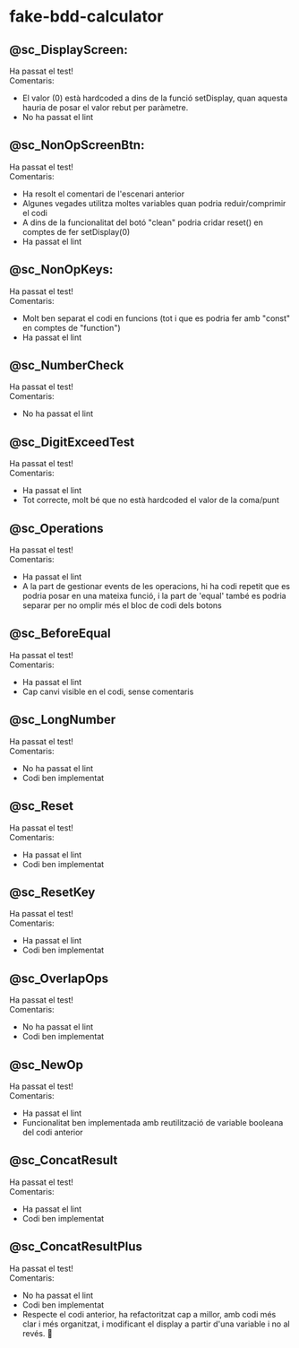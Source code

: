 # fake-bdd-calculator

## @sc_DisplayScreen:   
 Ha passat el test!  
Comentaris: 
* El valor (0) està hardcoded a dins de la funció setDisplay, quan aquesta hauria de posar el valor rebut per paràmetre.
* No ha passat el lint 

## @sc_NonOpScreenBtn:   
 Ha passat el test!  
Comentaris: 
* Ha resolt el comentari de l'escenari anterior
* Algunes vegades utilitza moltes variables quan podria reduir/comprimir el codi
* A dins de la funcionalitat del botó "clean" podria cridar reset() en comptes de fer setDisplay(0)
* Ha passat el lint 

## @sc_NonOpKeys:
Ha passat el test!  
Comentaris:
* Molt ben separat el codi en funcions (tot i que es podria fer amb "const" en comptes de "function")
* Ha passat el lint

## @sc_NumberCheck
Ha passat el test!  
Comentaris:
* No ha passat el lint


## @sc_DigitExceedTest
Ha passat el test!  
Comentaris:
* Ha passat el lint
* Tot correcte, molt bé que no està hardcoded el valor de la coma/punt


## @sc_Operations
Ha passat el test!  
Comentaris:
* Ha passat el lint
* A la part de gestionar events de les operacions, hi ha codi repetit que es podria posar en una mateixa funció, i la part de 'equal' també es podria separar per no omplir més el bloc de codi dels botons


## @sc_BeforeEqual
Ha passat el test!  
Comentaris:
* Ha passat el lint
* Cap canvi visible en el codi, sense comentaris

## @sc_LongNumber
Ha passat el test!  
Comentaris:
* No ha passat el lint
* Codi ben implementat

## @sc_Reset
Ha passat el test!  
Comentaris:
* Ha passat el lint
* Codi ben implementat

## @sc_ResetKey
Ha passat el test!  
Comentaris:
* Ha passat el lint
* Codi ben implementat


## @sc_OverlapOps
Ha passat el test!  
Comentaris:
* No ha passat el lint
* Codi ben implementat

## @sc_NewOp
Ha passat el test!  
Comentaris:
* Ha passat el lint
* Funcionalitat ben implementada amb reutilització de variable booleana del codi anterior

## @sc_ConcatResult
Ha passat el test!  
Comentaris:
* Ha passat el lint
* Codi ben implementat

## @sc_ConcatResultPlus
Ha passat el test!  
Comentaris: 
* No ha passat el lint
* Codi ben implementat
* Respecte el codi anterior, ha refactoritzat cap a millor, amb codi més clar i més organitzat, i modificant el display a partir d'una variable i no al revés. 👏
